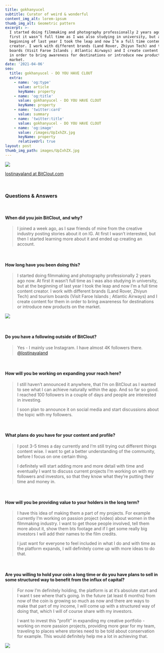 ```yaml
---
title: gokhanyucel
subtitle: Curator of weird & wonderful
content_img_alt: lorem-ipsum
thumb_img_alt: Geometric pattern
excerpt: >-
  I started doing filmmaking and photography professionally 2 years ago now. At
  first it wasn’t full time as I was also studying in university, but at the
  beginning of last year I took the leap and now I’m a full time content
  creator. I work with different brands (Land Rover, Zhiyun Tech) and tourism
  boards (Visit Faroe Islands ; Atlantic Airways) and I create content for them
  in order to bring awareness for destinations or introduce new products on the
  market.
date: '2021-04-06'
seo:
  title: gokhanyucel - DO YOU HAVE CLOUT
  extra:
    - name: 'og:type'
      value: article
      keyName: property
    - name: 'og:title'
      value: gokhanyucel - DO YOU HAVE CLOUT
      keyName: property
    - name: 'twitter:card'
      value: summary
    - name: 'twitter:title'
      value: gokhanyucel - DO YOU HAVE CLOUT
    - name: 'og:image'
      value: /images/UpIxhZX.jpg
      keyName: property
      relativeUrl: true
layout: post
thumb_img_path: images/UpIxhZX.jpg
---
```

![](/images/UpIxhZX.jpg)

[lostinayaland at BitClout.com](https://bitclout.com/u/lostinayaland)

<br>

### Questions & Answers

<br>

#### When did you join BitClout, and why?

> I joined a week ago, as I saw friends of mine from the creative industry posting stories about it on IG. At first I wasn’t interested, but then I started learning more about it and ended up creating an account.

<br>

#### How long have you been doing this?

> I started doing filmmaking and photography professionally 2 years ago now. At first it wasn’t full time as I was also studying in university, but at the beginning of last year I took the leap and now I’m a full time content creator. I work with different brands (Land Rover, Zhiyun Tech) and tourism boards (Visit Faroe Islands ; Atlantic Airways) and I create content for them in order to bring awareness for destinations or introduce new products on the market.

![](/images/x6iDuaw.jpg)

<br>

#### Do you have a following outside of BitClout?

> Yes - I mainly use Instagram. I have almost 4K followers there. [@lostinayaland](https://instagram.com/lostinayaland)

<br>

#### How will you be working on expanding your reach here?

> I still haven’t announced it anywhere, that I‘m on BitClout as I wanted to see what I can achieve naturally within the app. And so far so good. I reached 100 followers in a couple of days and people are interested in investing.
>
> I soon plan to announce it on social media and start discussions about the topic with my followers.

<br>

#### What plans do you have for your content and profile?

> I post 3-5 times a day currently and I‘m still trying out different things content wise. I want to get a better understanding of the community, before I focus on one certain thing.
>
> I definitely will start adding more and more detail with time and eventually I want to discuss current projects I‘m working on with my followers and investors, so that they know what they’re putting their time and money in.



<br>

#### How will you be providing value to your holders in the long term?

> I have this idea of making them a part of my projects. For example currently I‘m working on passion project (video) about women in the filmmaking industry. I want to get those people involved, tell them more about it, show them bts footage and if I get some really big investors I will add their names to the film credits.
>
> I just want for everyone to feel included in what I do and with time as the platform expands, I will definitely come up with more ideas to do that.

<br>

#### Are you willing to hold your coin a long time or do you have plans to sell in some structured way to benefit from the influx of capital?

> For now I’m definitely holding, the platform is at it‘s absolute start and I want t see where that’s going. In the future (at least 6 months) from now of the coin is growing so much as now and there are ways to make that part of my income, I will come up with a structured way of doing that, which I will of course share with my investors.
>
> I want to invest this “profit” in expanding my creative portfolio - working on more passion projects, providing more gear for my team, traveling to places where stories need to be told about conservation for example. This would definitely help me a lot in achieving that.

![](/images/DbLo2ei.jpg)